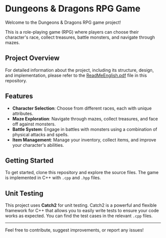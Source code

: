 # Dungeons & Dragons RPG Game

Welcome to the Dungeons & Dragons RPG game project!

This is a role-playing game (RPG) where players can choose their character's race, collect treasures, battle monsters, and navigate through mazes.

## Project Overview

For detailed information about the project, including its structure, design, and implementation, please refer to the [ReadMeEnglish.pdf](https://github.com/AceEmo/DungeonsAndDragons/blob/main/Dungeons%26Dragons(RPG-Game)/ReadMeEnglish.pdf) file in this repository.

## Features

- **Character Selection**: Choose from different races, each with unique attributes.
- **Maze Exploration**: Navigate through mazes, collect treasures, and face off against monsters.
- **Battle System**: Engage in battles with monsters using a combination of physical attacks and spells.
- **Item Management**: Manage your inventory, collect items, and improve your character's abilities.

## Getting Started

To get started, clone this repository and explore the source files. The game is implemented in C++ with `.cpp` and `.hpp` files.

## Unit Testing

This project uses **Catch2** for unit testing. Catch2 is a powerful and flexible framework for C++ that allows you to easily write tests to ensure your code works as expected. You can find the test cases in the relevant `.cpp` files.

---

Feel free to contribute, suggest improvements, or report any issues!
